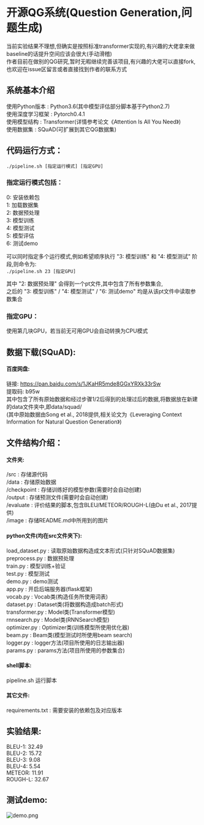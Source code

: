 # 开源QG系统(Question Generation,问题生成)


当前实验结果不理想,但确实是按照标准transformer实现的,有兴趣的大佬拿来做baseline的话提升空间应该会很大(手动滑稽)  
作者目前在做别的QG研究,暂时无暇继续完善该项目,有兴趣的大佬可以直接fork,也欢迎在issue区留言或者直接找到作者的联系方式  


## 系统基本介绍
使用Python版本 : Python3.6(其中模型评估部分脚本基于Python2.7)  
使用深度学习框架 : Pytorch0.4.1  
使用模型结构 : Transformer(详情参考论文《Attention Is All You Need》)  
使用数据集 : SQuAD(可扩展到其它QG数据集)  


## 代码运行方式：
`./pipeline.sh [指定运行模式] [指定GPU]`  

### 指定运行模式包括：
0: 安装依赖包  
1: 加载数据集  
2: 数据预处理  
3: 模型训练  
4: 模型测试  
5: 模型评估  
6: 测试demo  

可以同时指定多个运行模式,例如希望顺序执行 "3: 模型训练" 和 "4: 模型测试" 阶段,则命令为:  
`./pipeline.sh 23 [指定GPU]`  

其中 "2: 数据预处理" 会得到一个pt文件,其中包含了所有参数集合,  
之后的 "3: 模型训练" / "4: 模型测试" / "6: 测试demo" 均是从该pt文件中读取参数集合  

### 指定GPU：
使用第几块GPU，若当前无可用GPU会自动转换为CPU模式  


## 数据下载(SQuAD):
#### 百度网盘:
链接: https://pan.baidu.com/s/1JKaHR5mde8GGxYRXk33rSw  
提取码: b95w  
其中包含了所有原始数据和经过步骤1/2后得到的处理过后的数据,将数据放在新建的data文件夹中,即data/squad/  
(其中原始数据由Song et al., 2018提供,相关论文为《Leveraging Context Information for Natural Question Generation》)  


## 文件结构介绍：
#### 文件夹:
/src : 存储源代码  
/data : 存储原始数据  
/checkpoint : 存储训练好的模型参数(需要时会自动创建)  
/output : 存储预测文件(需要时会自动创建)  
/evaluate : 评价结果的脚本,包含BLEU/METEOR/ROUGH-L(由Du et al., 2017提供)  
/image : 存储README.md中所用到的图片  
#### python文件(均在src文件夹下):
load_dataset.py : 读取原始数据构造成文本形式(只针对SQuAD数据集)  
preprocess.py : 数据预处理  
train.py : 模型训练+验证  
test.py : 模型测试  
demo.py : demo测试  
app.py : 开启后端服务器(flask框架)  
vocab.py : Vocab类(构造任务所使用词表)  
dataset.py : Dataset类(将数据构造成batch形式)  
transformer.py : Model类(Transformer模型)  
rnnsearch.py : Model类(RNNSearch模型)  
optimizer.py : Optimizer类(训练模型所使用优化器)  
beam.py : Beam类(模型测试时所使用beam search)  
logger.py : logger方法(项目所使用的日志输出器)  
params.py : params方法(项目所使用的参数集合)  
#### shell脚本:
pipeline.sh 运行脚本  
#### 其它文件:
requirements.txt : 需要安装的依赖包及对应版本  


## 实验结果:
BLEU-1: 32.49  
BLEU-2: 15.72  
BLEU-3: 9.08  
BLEU-4: 5.54  
METEOR: 11.91  
ROUGH-L: 32.67  


## 测试demo:
![demo.png](https://raw.githubusercontent.com/qjzhzw/Open_QG/master/image/demo.png)  
